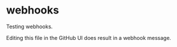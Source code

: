 # webhooks

Testing webhooks.

Editing this file in the GitHub UI does result in a webhook message.
